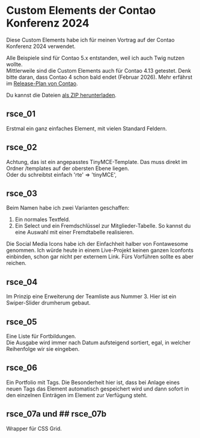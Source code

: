 # Custom Elements der Contao Konferenz 2024

Diese Custom Elements habe ich für meinen Vortrag auf der Contao Konferenz 2024 verwendet.

Alle Beispiele sind für Contao 5.x entstanden, weil ich auch Twig nutzen wollte.<br>
Mittlerweile sind die Custom Elements auch für Contao 4.13 getestet. Denk bitte daran, dass Contao 4 schon bald endet (Februar 2026). Mehr erfährst im [Release-Plan von Contao](https://contao.org/de/release-plan).

Du kannst die Dateien [als ZIP herunterladen](konferent24/Alle-Dateien-Konferenz-2024.zip).

## rsce_01

Erstmal ein ganz einfaches Element, mit vielen Standard Feldern.

## rsce_02

Achtung, das ist ein angepasstes TinyMCE-Template. Das muss direkt im Ordner /templates auf der obersten Ebene liegen.<br>
Oder du schreibtst einfach 'rte' => 'tinyMCE',

## rsce_03

Beim Namen habe ich zwei Varianten geschaffen:
1. Ein normales Textfeld.
2. Ein Select und ein Fremdschlüssel zur Mitglieder-Tabelle. So kannst du eine Auswahl mit einer Fremdtabelle realisieren.

Die Social Media Icons habe ich der Einfachheit halber von Fontawesome genommen. Ich würde heute in einem Live-Projekt keinen ganzen Iconfonts einbinden, schon gar nicht per externem Link.
Fürs Vorführen sollte es aber reichen.

## rsce_04

Im Prinzip eine Erweiterung der Teamliste aus Nummer 3. Hier ist ein Swiper-Slider drumherum gebaut.

## rsce_05

Eine Liste für Fortbildungen.<br>
Die Ausgabe wird immer nach Datum aufsteigend sortiert, egal, in welcher Reihenfolge wir sie eingeben.

## rsce_06

Ein Portfolio mit Tags. Die Besonderheit hier ist, dass bei Anlage eines neuen Tags das Element automatisch gespeichert wird und dann sofort in den einzelnen Einträgen im Element zur Verfügung steht.

## rsce_07a und ## rsce_07b

Wrapper für CSS Grid.